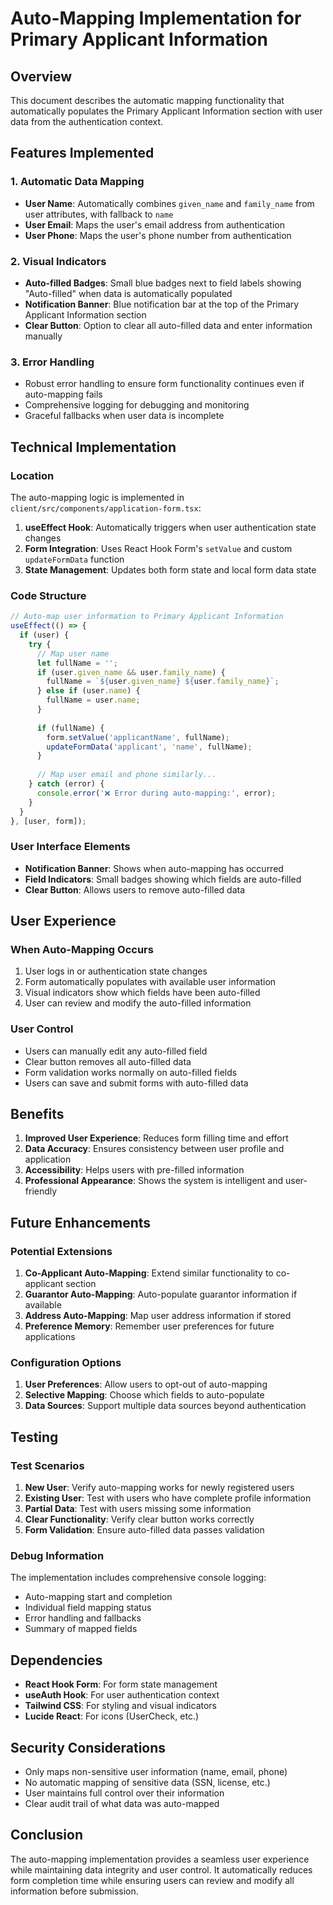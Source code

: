 # Auto-Mapping Implementation for Primary Applicant Information

## Overview
This document describes the automatic mapping functionality that automatically populates the Primary Applicant Information section with user data from the authentication context.

## Features Implemented

### 1. Automatic Data Mapping
- **User Name**: Automatically combines `given_name` and `family_name` from user attributes, with fallback to `name`
- **User Email**: Maps the user's email address from authentication
- **User Phone**: Maps the user's phone number from authentication

### 2. Visual Indicators
- **Auto-filled Badges**: Small blue badges next to field labels showing "Auto-filled" when data is automatically populated
- **Notification Banner**: Blue notification bar at the top of the Primary Applicant Information section
- **Clear Button**: Option to clear all auto-filled data and enter information manually

### 3. Error Handling
- Robust error handling to ensure form functionality continues even if auto-mapping fails
- Comprehensive logging for debugging and monitoring
- Graceful fallbacks when user data is incomplete

## Technical Implementation

### Location
The auto-mapping logic is implemented in `client/src/components/application-form.tsx`:

1. **useEffect Hook**: Automatically triggers when user authentication state changes
2. **Form Integration**: Uses React Hook Form's `setValue` and custom `updateFormData` function
3. **State Management**: Updates both form state and local form data state

### Code Structure
```typescript
// Auto-map user information to Primary Applicant Information
useEffect(() => {
  if (user) {
    try {
      // Map user name
      let fullName = '';
      if (user.given_name && user.family_name) {
        fullName = `${user.given_name} ${user.family_name}`;
      } else if (user.name) {
        fullName = user.name;
      }
      
      if (fullName) {
        form.setValue('applicantName', fullName);
        updateFormData('applicant', 'name', fullName);
      }
      
      // Map user email and phone similarly...
    } catch (error) {
      console.error('❌ Error during auto-mapping:', error);
    }
  }
}, [user, form]);
```

### User Interface Elements
- **Notification Banner**: Shows when auto-mapping has occurred
- **Field Indicators**: Small badges showing which fields are auto-filled
- **Clear Button**: Allows users to remove auto-filled data

## User Experience

### When Auto-Mapping Occurs
1. User logs in or authentication state changes
2. Form automatically populates with available user information
3. Visual indicators show which fields have been auto-filled
4. User can review and modify the auto-filled information

### User Control
- Users can manually edit any auto-filled field
- Clear button removes all auto-filled data
- Form validation works normally on auto-filled fields
- Users can save and submit forms with auto-filled data

## Benefits

1. **Improved User Experience**: Reduces form filling time and effort
2. **Data Accuracy**: Ensures consistency between user profile and application
3. **Accessibility**: Helps users with pre-filled information
4. **Professional Appearance**: Shows the system is intelligent and user-friendly

## Future Enhancements

### Potential Extensions
1. **Co-Applicant Auto-Mapping**: Extend similar functionality to co-applicant section
2. **Guarantor Auto-Mapping**: Auto-populate guarantor information if available
3. **Address Auto-Mapping**: Map user address information if stored
4. **Preference Memory**: Remember user preferences for future applications

### Configuration Options
1. **User Preferences**: Allow users to opt-out of auto-mapping
2. **Selective Mapping**: Choose which fields to auto-populate
3. **Data Sources**: Support multiple data sources beyond authentication

## Testing

### Test Scenarios
1. **New User**: Verify auto-mapping works for newly registered users
2. **Existing User**: Test with users who have complete profile information
3. **Partial Data**: Test with users missing some information
4. **Clear Functionality**: Verify clear button works correctly
5. **Form Validation**: Ensure auto-filled data passes validation

### Debug Information
The implementation includes comprehensive console logging:
- Auto-mapping start and completion
- Individual field mapping status
- Error handling and fallbacks
- Summary of mapped fields

## Dependencies

- **React Hook Form**: For form state management
- **useAuth Hook**: For user authentication context
- **Tailwind CSS**: For styling and visual indicators
- **Lucide React**: For icons (UserCheck, etc.)

## Security Considerations

- Only maps non-sensitive user information (name, email, phone)
- No automatic mapping of sensitive data (SSN, license, etc.)
- User maintains full control over their information
- Clear audit trail of what data was auto-mapped

## Conclusion

The auto-mapping implementation provides a seamless user experience while maintaining data integrity and user control. It automatically reduces form completion time while ensuring users can review and modify all information before submission.

